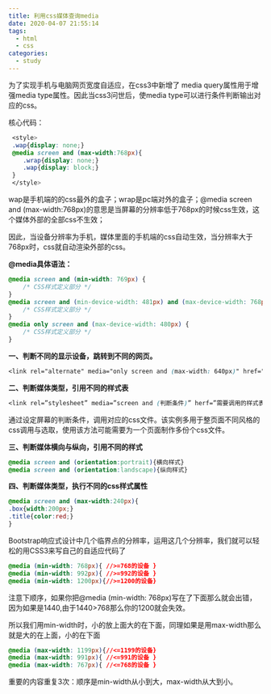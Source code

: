 ```yaml
---
title: 利用css媒体查询media
date: 2020-04-07 21:55:14
tags:
  - html
  - css
categories:
  - study
---
```




为了实现手机与电脑网页宽度自适应，在css3中新增了 media query属性用于增强media type属性。因此当css3问世后，使media type可以进行条件判断输出对应的css。

核心代码：

```css
 <style>
 .wap{display: none;}
 @media screen and (max-width:768px){
    .wrap{display: none;}
    .wap{display: block;}
 }
 </style>
```

wap是手机端的的css最外的盒子；wrap是pc端对外的盒子；@media screen and (max-width:768px)的意思是当屏幕的分辨率低于768px的时候css生效，这个媒体外部的全部css不生效；

因此，当设备分辨率为手机，媒体里面的手机端的css自动生效，当分辨率大于768px时，css就自动渲染外部的css。

**@media具体语法：**

```css
@media screen and (min-width: 769px) {
    /* CSS样式定义部分 */
}
@media screen and (min-device-width: 481px) and (max-device-width: 768px) {
    /* CSS样式定义部分 */
}
@media only screen and (max-device-width: 480px) {
    /* CSS样式定义部分 */
}
```

**一、判断不同的显示设备，跳转到不同的网页。**

```css
<link rel="alternate" media="only screen and (max-width: 640px)" href="https://x.iqimeng.com/">
```



**二、判断媒体类型，引用不同的样式表**

```css
<link rel=”stylesheet” media=”screen and (判断条件)” herf=”需要调用的样式表文件” />
```

通过设定屏幕的判断条件，调用对应的css文件。该实例多用于整页面不同风格的css调用与选取，使用该方法可能需要为一个页面制作多份个css文件。

**三、判断媒体横向与纵向，引用不同的样式**

```css
@media screen and (orientation:portrait){横向样式}
@media screen and (orientation:landscape){纵向样式}
```

**四、判断媒体类型，执行不同的css样式属性**

```css
@media screen and (max-width:240px){
.box{width:200px;}
.title{color:red;}
}
```

Bootstrap响应式设计中几个临界点的分辨率，运用这几个分辨率，我们就可以轻松的用CSS3来写自己的自适应代码了

```css
@media (min-width: 768px){ //>=768的设备 }
@media (min-width: 992px){ //>=992的设备 }
@media (min-width: 1200px){//>=1200的设备}
```

注意下顺序，如果你把@media (min-width: 768px)写在了下面那么就会出错，因为如果是1440,由于1440>768那么你的1200就会失效。

所以我们用min-width时，小的放上面大的在下面，同理如果是用max-width那么就是大的在上面，小的在下面

```css
@media (max-width: 1199px){//<=1199的设备}
@media (max-width: 991px){ //<=991的设备 }
@media (max-width: 767px){ //<=768的设备 }
```



重要的内容重复3次：顺序是min-width从小到大，max-width从大到小。

